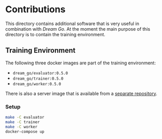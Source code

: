 # Contributions

This directory contains additional software that is very useful in combination
with _Dream Go_. At the moment the main purpose of this directory is to contain
the training environment.

## Training Environment

The following three docker images are part of the training environment:

* `dream_go/evaluator:0.5.0`
* `dream_go/trainer:0.5.0`
* `dream_go/worker:0.5.0`

There is also a server image that is available from a [separate repository](https://github.com/Chicoryn/dream-go-server).

### Setup

```bash
make -C evaluator
make -C trainer
make -C worker
docker-compose up
```
